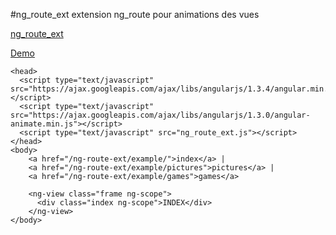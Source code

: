 #ng_route_ext
extension ng_route pour animations des vues

[ng_route_ext](https://github.com/allaud/ng-route-ext)

[Demo](http://allaud.github.io/ng-route-ext/example/)

````
<head>
  <script type="text/javascript" src="https://ajax.googleapis.com/ajax/libs/angularjs/1.3.4/angular.min.js"></script>
  <script type="text/javascript" src="https://ajax.googleapis.com/ajax/libs/angularjs/1.3.0/angular-animate.min.js"></script>
  <script type="text/javascript" src="ng_route_ext.js"></script>
</head>
<body>
    <a href="/ng-route-ext/example/">index</a> | 
    <a href="/ng-route-ext/example/pictures">pictures</a> | 
    <a href="/ng-route-ext/example/games">games</a>
    
    <ng-view class="frame ng-scope">
      <div class="index ng-scope">INDEX</div>
    </ng-view>
</body>
````
